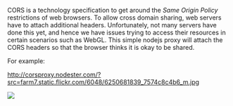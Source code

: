 CORS is a technology specification to get around the *Same Origin Policy* restrictions of web browsers. To allow cross domain sharing, web servers have to attach additional headers. Unfortunately, not many servers have done this yet, and hence we have issues trying to access their resources in certain scenarios such as WebGL. This simple nodejs proxy will attach the CORS headers so that the browser thinks it is okay to be shared. 

For example:

http://corsproxy.nodester.com/?src=farm7.static.flickr.com/6048/6250681839_7574c8c4b6_m.jpg

<img src="http://corsproxy.nodester.com/?src=farm7.static.flickr.com/6048/6250681839_7574c8c4b6_m.jpg"></img>
